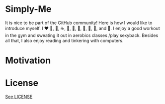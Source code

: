 # Simply-Me

It is nice to be part of the GitHub community! Here is how I would like to introduce myself. 
I :heart: :egg:, :icecream:, :coffee:, :tea:, :milk_glass:, :cake:, :chocolate_bar:, :cookie:, :cheese:, and :dancer:.
I enjoy a good workout in the gym and sweating it out in aerobics classes /play sexyback.
Besides all that, I also enjoy reading and tinkering with computers.

# Motivation

# License

[See LICENSE](https://github.com/CookiesNCream/Simply-Me/blob/master/LICENSE.md)
